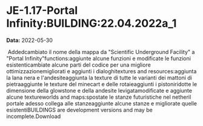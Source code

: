 # JE-1.17-Portal Infinity:BUILDING:22.04.2022a_1

**Data:** 2022-05-30

 Addedcambiato il nome della mappa da "Scientific Underground Facility" a "Portal Infinity"functions:aggiunte alcune funzioni e modificate le funzioni esistenticambiate alcune parti del codice per una migliore ottimizzazionemigliorati e aggiunti i dialoghitextures and resources:aggiunta la lana nera e l'andesiteaggiunta la texture di tutte le varianti dei mattoni di pietraaggiunte le texture del minecart e delle rotaieaggiunti i pistoniridotte le dimensione della glowstone e della andesite levigatamodificate e aggiunte alcune textureworlds and maps:spostate le stanze futuristiche nel netheril portale adesso collega alle stanzeaggiunte alcune stanze e migliorate quelle esistentiBUILDINGS are development versions and may be incomplete.Download
